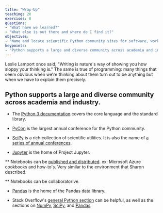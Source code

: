 ```yaml
---
title: "Wrap-Up"
teaching: 20
exercises: 0
questions:
- "What have we learned?"
- "What else is out there and where do I find it?"
objectives:
- "Name and locate scientific Python community sites for software, workshops, and help."
keypoints:
- "Python supports a large and diverse community across academia and industry."
---
```


Leslie Lamport once said, "Writing is nature's way of showing you how sloppy your thinking is."
The same is true of programming:
many things that seem obvious when we're thinking about them
turn out to be anything but when we have to explain them precisely.

## Python supports a large and diverse community across academia and industry.

*   The [Python 3 documentation](https://docs.python.org/3/) covers the core language
    and the standard library.

*   [PyCon](https://pycon.org/) is the largest annual conference for the Python community.

*   [SciPy](https://scipy.org) is a rich collection of scientific utilities.
    It is also the name of [a series of annual conferences](https://conference.scipy.org/).

*   [Jupyter](https://jupyter.org) is the home of Project Jupyter.

**  Notebooks can be [published and distributed](https://github.com/Azure/MachineLearningNotebooks). 
    ex: Microsoft Azure cookbooks and how-to's. Very similar to the environment that Sharon described.

**  Notebooks can be collaboratorive.

*   [Pandas](https://pandas.pydata.org) is the home of the Pandas data library.

*   Stack Overflow's [general Python section](http://stackoverflow.com/questions/tagged/python)
    can be helpful,
    as well as the sections on [NumPy](http://stackoverflow.com/questions/tagged/numpy),
    [SciPy](http://stackoverflow.com/questions/tagged/scipy), and
    [Pandas](http://stackoverflow.com/questions/tagged/pandas).
